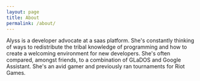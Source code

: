 ```yaml
---
layout: page
title: About
permalink: /about/
---
```


Alyss is a developer advocate at a saas platform. She's constantly thinking of ways to redistribute the tribal knowledge of programming and how to create a welcoming environment for new developers. She's often compared, amongst friends, to a combination of GLaDOS and Google Assistant. She's an avid gamer and previously ran tournaments for Riot Games.

